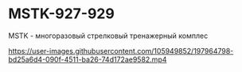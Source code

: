 # MSTK-927-929

MSTK - многоразовый стрелковый тренажерный комплес

https://user-images.githubusercontent.com/105949852/197964798-bd25a6d4-090f-4511-ba26-74d172ae9582.mp4
